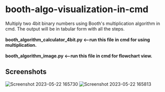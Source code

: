 # booth-algo-visualization-in-cmd
Multiply two 4bit binary numbers using Booth's multiplication algorithm in cmd. The output will be in tabular form with all the steps.</br></br>
**booth_algorithm_calculator_4bit.py <--run this file in cmd for using multiplication.**</br></br>
**booth_algorithm_image.py <--run this file in cmd for flowchart view.**

## Screenshots
![Screenshot 2023-05-22 165730](https://github.com/SouvikSardar16/booth-algo-visualization-in-cmd/assets/134216231/88c8013c-2f10-49d0-ac09-d5939b539b10)
![Screenshot 2023-05-22 165813](https://github.com/SouvikSardar16/booth-algo-visualization-in-cmd/assets/134216231/6492d271-803b-4de8-8ab2-681573b4f5fa)
